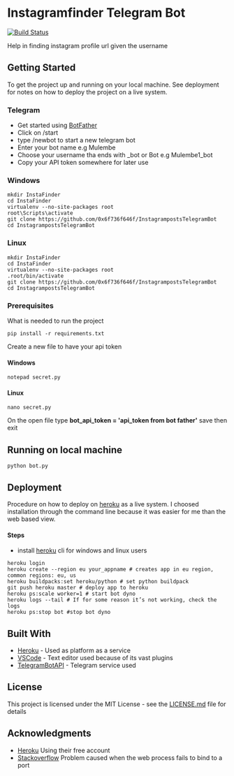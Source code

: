 # Instagramfinder Telegram Bot 
[![Build Status](https://travis-ci.com/0x6f736f646f/InstagrampostsTelegramBot.svg?branch=master)](https://travis-ci.com/0x6f736f646f/InstagrampostsTelegramBot)

Help in finding instagram profile url given the username

## Getting Started

To get the project up and running on your local machine. See deployment for notes on how to deploy the project on a live system.

### Telegram
* Get started using [BotFather](http://t.me/BotFather)
* Click on /start
* type /newbot to start a new telegram bot
* Enter your bot name e.g Mulembe
* Choose your username tha ends with _bot or Bot e.g Mulembe1_bot
* Copy your API token somewhere for later use


### Windows
```
mkdir InstaFinder
cd InstaFinder
virtualenv --no-site-packages root
root\Scripts\activate
git clone https://github.com/0x6f736f646f/InstagrampostsTelegramBot
cd InstagrampostsTelegramBot
```

### Linux
```
mkdir InstaFinder
cd InstaFinder
virtualenv --no-site-packages root
.root/bin/activate
git clone https://github.com/0x6f736f646f/InstagrampostsTelegramBot
cd InstagrampostsTelegramBot
```


### Prerequisites

What is needed to run the project
```
pip install -r requirements.txt
```
Create a new file to have your api token 

#### Windows
```
notepad secret.py
```
#### Linux
```
nano secret.py
```
On the open file type **bot_api_token = 'api_token from bot father'**
save then exit

## Running on local machine
```
python bot.py
```
## Deployment

Procedure on how to deploy on [heroku](https://www.heroku.com/) as a live system. I choosed installation through the command line because it was easier for me than the web based view.
#### Steps
* install [heroku](https://devcenter.heroku.com/articles/heroku-cli#download-and-install) cli for windows and linux users
```
heroku login
heroku create --region eu your_appname # creates app in eu region, common regions: eu, us
heroku buildpacks:set heroku/python # set python buildpack
git push heroku master # deploy app to heroku
heroku ps:scale worker=1 # start bot dyno
heroku logs --tail # If for some reason it’s not working, check the logs
heroku ps:stop bot #stop bot dyno
```

## Built With

* [Heroku](https://www.heroku.com/) - Used as platform as a service
* [VSCode](https://code.visualstudio.com/) - Text editor used because of its vast plugins
* [TelegramBotAPI](https://github.com/eternnoir/pyTelegramBotAPI) - Telegram service used

## License
This project is licensed under the MIT License - see the [LICENSE.md](https://github.com/0x6f736f646f/InstagrampostsTelegramBot/blob/master/LICENSE) file for details

## Acknowledgments

* [Heroku](https://www.heroku.com/) Using their free account
* [Stackoverflow](https://stackoverflow.com/questions/40356197/python-error-r10-boot-timeout-web-process-failed-to-bind-to-port-within) Problem caused when the web process fails to bind to a port

